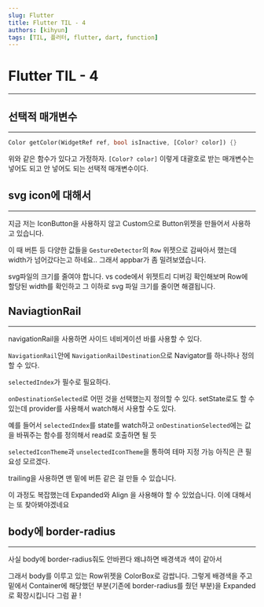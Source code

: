 ```yaml
---
slug: Flutter
title: Flutter TIL - 4
authors: [kihyun]
tags: [TIL, 플러터, flutter, dart, function]
---
```


# Flutter TIL - 4

---

## 선택적 매개변수

---

```dart
Color getColor(WidgetRef ref, bool isInactive, [Color? color]) {}
```

위와 같은 함수가 있다고 가정하자. `[Color? color]` 이렇게 대괄호로 받는 매개변수는 넣어도 되고 안 넣어도 되는 선택적 매개변수이다.


## svg icon에 대해서
---

지금 저는 IconButton을 사용하지 않고 Custom으로 Button위젯을 만들어서 사용하고 있습니다.

이 때 버튼 등 다양한 값들을 `GestureDetector`의 `Row` 위젯으로 감싸아서 했는데 width가 넘어갔다는고 하네요.. 그래서 appbar가 좀 밀려보였습니다.

svg파일의 크기를 줄여야 합니다. vs code에서 위젯트리 디버깅 확인해보며 Row에 할당된 width를 확인하고 그 이하로 svg 파일 크기를 줄이면 해결됩니다.

## NaviagtionRail
---

navigationRail을 사용하면 사이드 네비게이션 바를 사용할 수 있다.

`NavigationRail`안에 `NavigationRailDestination`으로 Navigator를 하나하나 정의할 수 있다.

`selectedIndex`가 필수로 필요하다.

`onDestinationSelected`로 어떤 것을 선택했는지 정의할 수 있다. setState로도 할 수 있는데 provider를 사용해서 watch해서 사용할 수도 있다.

예를 들어서 `selectedIndex`를 state를 watch하고 `onDestinationSelected`에는 값을 바꿔주는 함수를 정의해서 read로 호출하면 될 듯

`selectedIconTheme`과 `unselectedIconTheme`을 통하여 테마 지정 가능 아직은 큰 필요성 모르겠다.

trailing을 사용하면 맨 밑에 버튼 같은 걸 만들 수 있습니다.

이 과정도 복잡했는데 Expanded와 Align 을 사용해야 할 수 있었습니다. 이에 대해서는 또 찾아봐야겠네요

## body에 border-radius
---

사실 body에 border-radius줘도 안바뀐다 왜냐하면 배경색과 색이 같아서

그래서 body를 이루고 있는 Row위젯을 ColorBox로 감쌉니다. 그렇게 배경색을 주고 밑에서 Container에 해당했던 부분(기존에 border-radius를 줬던 부분)을 Expanded로 확장시킵니다 그럼 끝 ! 

